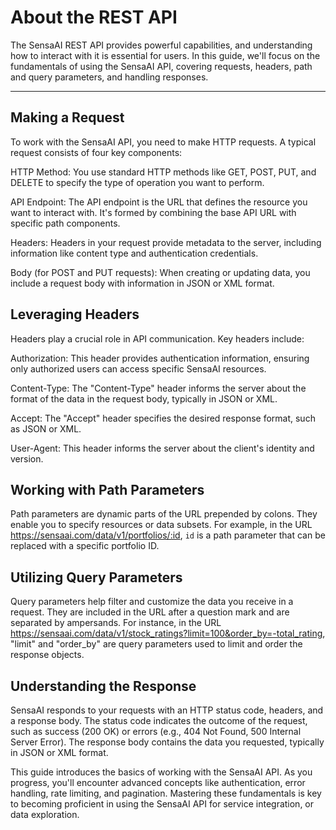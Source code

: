 # About the REST API

The SensaAI REST API provides powerful capabilities, and understanding how to interact with it is essential for users. In this guide, we'll focus on the fundamentals of using the SensaAI API, covering requests, headers, path and query parameters, and handling responses.

---

## Making a Request
To work with the SensaAI API, you need to make HTTP requests. A typical request consists of four key components:

HTTP Method: You use standard HTTP methods like GET, POST, PUT, and DELETE to specify the type of operation you want to perform.

API Endpoint: The API endpoint is the URL that defines the resource you want to interact with. It's formed by combining the base API URL with specific path components.

Headers: Headers in your request provide metadata to the server, including information like content type and authentication credentials.

Body (for POST and PUT requests): When creating or updating data, you include a request body with information in JSON or XML format.

## Leveraging Headers
Headers play a crucial role in API communication. Key headers include:

Authorization: This header provides authentication information, ensuring only authorized users can access specific SensaAI resources.

Content-Type: The "Content-Type" header informs the server about the format of the data in the request body, typically in JSON or XML.

Accept: The "Accept" header specifies the desired response format, such as JSON or XML.

User-Agent: This header informs the server about the client's identity and version.

## Working with Path Parameters
Path parameters are dynamic parts of the URL prepended by colons. They enable you to specify resources or data subsets. For example, in the URL https://sensaai.com/data/v1/portfolios/:id, `id` is a path parameter that can be replaced with a specific portfolio ID.

## Utilizing Query Parameters
Query parameters help filter and customize the data you receive in a request. They are included in the URL after a question mark and are separated by ampersands. For instance, in the URL https://sensaai.com/data/v1/stock_ratings?limit=100&order_by=-total_rating, "limit" and "order_by" are query parameters used to limit and order the response objects.

## Understanding the Response
SensaAI responds to your requests with an HTTP status code, headers, and a response body. The status code indicates the outcome of the request, such as success (200 OK) or errors (e.g., 404 Not Found, 500 Internal Server Error). The response body contains the data you requested, typically in JSON or XML format.

This guide introduces the basics of working with the SensaAI API. As you progress, you'll encounter advanced concepts like authentication, error handling, rate limiting, and pagination. Mastering these fundamentals is key to becoming proficient in using the SensaAI API for service integration, or data exploration.